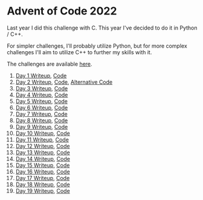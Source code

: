 # Advent of Code 2022

Last year I did this challenge with C. This year I've decided to do it in Python / C++.

For simpler challenges, I'll probably utilize Python, but for more complex challenges I'll aim to utilize C++ to further my skills with it.

The challenges are available [here](https://adventofcode.com/2022/).

01. [Day 1 Writeup](./Day%201/README.md), [Code](./Day%201/day1.py)
02. [Day 2 Writeup](./Day%202/README.md), [Code](./Day%202/day2.cpp), [Alternative Code](./Day%202/day2_alternative.cpp)
03. [Day 3 Writeup](./Day%203/README.md), [Code](./Day%203/day3.cpp)
04. [Day 4 Writeup](./Day%204/README.md), [Code](./Day%204/day4.cpp)
05. [Day 5 Writeup](./Day%205/README.md), [Code](./Day%205/day5.cpp)
06. [Day 6 Writeup](./Day%206/README.md), [Code](./Day%206/day6.cpp)
07. [Day 7 Writeup](./Day%207/README.md), [Code](./Day%207/day7.cpp)
08. [Day 8 Writeup](./Day%208/README.md), [Code](./Day%208/day8.cpp)
09. [Day 9 Writeup](./Day%209/README.md), [Code](./Day%209/day9.cpp)
10. [Day 10 Writeup](./Day%2010/README.md), [Code](./Day%2010/day10.cpp)
11. [Day 11 Writeup](./Day%2011/README.md), [Code](./Day%2011/day11.cpp)
12. [Day 12 Writeup](./Day%2012/README.md), [Code](./Day%2012/day12.cpp)
13. [Day 13 Writeup](./Day%2013/README.md), [Code](./Day%2013/day13.cpp)
14. [Day 14 Writeup](./Day%2014/README.md), [Code](./Day%2014/day14.cpp)
15. [Day 15 Writeup](./Day%2015/README.md), [Code](./Day%2015/day15.cpp)
16. [Day 16 Writeup](./Day%2016/README.md), [Code](./Day%2016/day16.cpp)
17. [Day 17 Writeup](./Day%2017/README.md), [Code](./Day%2017/day17.cpp)
18. [Day 18 Writeup](./Day%2018/README.md), [Code](./Day%2018/day18.cpp)
19. [Day 19 Writeup](./Day%2019/README.md), [Code](./Day%2019/day19.cpp)

